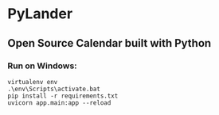 # PyLander

## Open Source Calendar built with Python

### Run on Windows:

```shell
virtualenv env
.\env\Scripts\activate.bat
pip install -r requirements.txt
uvicorn app.main:app --reload
```
